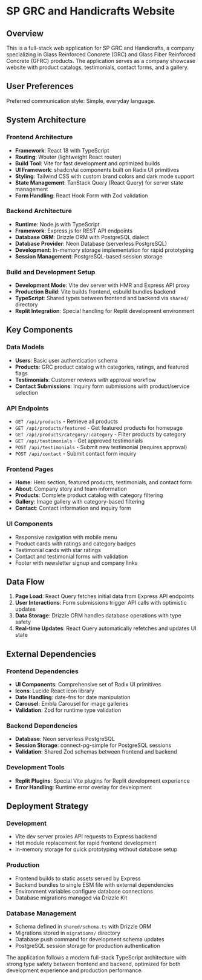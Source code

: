 # SP GRC and Handicrafts Website

## Overview

This is a full-stack web application for SP GRC and Handicrafts, a company specializing in Glass Reinforced Concrete (GRC) and Glass Fiber Reinforced Concrete (GFRC) products. The application serves as a company showcase website with product catalogs, testimonials, contact forms, and a gallery.

## User Preferences

Preferred communication style: Simple, everyday language.

## System Architecture

### Frontend Architecture
- **Framework**: React 18 with TypeScript
- **Routing**: Wouter (lightweight React router)
- **Build Tool**: Vite for fast development and optimized builds
- **UI Framework**: shadcn/ui components built on Radix UI primitives
- **Styling**: Tailwind CSS with custom brand colors and dark mode support
- **State Management**: TanStack Query (React Query) for server state management
- **Form Handling**: React Hook Form with Zod validation

### Backend Architecture
- **Runtime**: Node.js with TypeScript
- **Framework**: Express.js for REST API endpoints
- **Database ORM**: Drizzle ORM with PostgreSQL dialect
- **Database Provider**: Neon Database (serverless PostgreSQL)
- **Development**: In-memory storage implementation for rapid prototyping
- **Session Management**: PostgreSQL-based session storage

### Build and Development Setup
- **Development Mode**: Vite dev server with HMR and Express API proxy
- **Production Build**: Vite builds frontend, esbuild bundles backend
- **TypeScript**: Shared types between frontend and backend via `shared/` directory
- **Replit Integration**: Special handling for Replit development environment

## Key Components

### Data Models
- **Users**: Basic user authentication schema
- **Products**: GRC product catalog with categories, ratings, and featured flags
- **Testimonials**: Customer reviews with approval workflow
- **Contact Submissions**: Inquiry form submissions with product/service selection

### API Endpoints
- `GET /api/products` - Retrieve all products
- `GET /api/products/featured` - Get featured products for homepage
- `GET /api/products/category/:category` - Filter products by category
- `GET /api/testimonials` - Get approved testimonials
- `POST /api/testimonials` - Submit new testimonial (requires approval)
- `POST /api/contact` - Submit contact form inquiry

### Frontend Pages
- **Home**: Hero section, featured products, testimonials, and contact form
- **About**: Company story and team information
- **Products**: Complete product catalog with category filtering
- **Gallery**: Image gallery with category-based filtering
- **Contact**: Contact information and inquiry form

### UI Components
- Responsive navigation with mobile menu
- Product cards with ratings and category badges
- Testimonial cards with star ratings
- Contact and testimonial forms with validation
- Footer with newsletter signup and company links

## Data Flow

1. **Page Load**: React Query fetches initial data from Express API endpoints
2. **User Interactions**: Form submissions trigger API calls with optimistic updates
3. **Data Storage**: Drizzle ORM handles database operations with type safety
4. **Real-time Updates**: React Query automatically refetches and updates UI state

## External Dependencies

### Frontend Dependencies
- **UI Components**: Comprehensive set of Radix UI primitives
- **Icons**: Lucide React icon library
- **Date Handling**: date-fns for date manipulation
- **Carousel**: Embla Carousel for image galleries
- **Validation**: Zod for runtime type validation

### Backend Dependencies
- **Database**: Neon serverless PostgreSQL
- **Session Storage**: connect-pg-simple for PostgreSQL sessions
- **Validation**: Shared Zod schemas between frontend and backend

### Development Tools
- **Replit Plugins**: Special Vite plugins for Replit development experience
- **Error Handling**: Runtime error overlay for development

## Deployment Strategy

### Development
- Vite dev server proxies API requests to Express backend
- Hot module replacement for rapid frontend development
- In-memory storage for quick prototyping without database setup

### Production
- Frontend builds to static assets served by Express
- Backend bundles to single ESM file with external dependencies
- Environment variables configure database connections
- Database migrations managed via Drizzle Kit

### Database Management
- Schema defined in `shared/schema.ts` with Drizzle ORM
- Migrations stored in `migrations/` directory
- Database push command for development schema updates
- PostgreSQL session storage for production authentication

The application follows a modern full-stack TypeScript architecture with strong type safety between frontend and backend, optimized for both development experience and production performance.